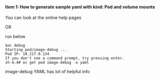 #### Item 1: How to generate sample yaml with kind: Pod and volume mounts

You can look at the online help pages 

  OR

run below

```
$oc debug
Starting pod/image-debug ...
Pod IP: 10.217.0.134
If you don't see a command prompt, try pressing enter.
sh-4.4# oc get pod image-debug -o yaml
```

image-debug YAML has lot of helpful info

